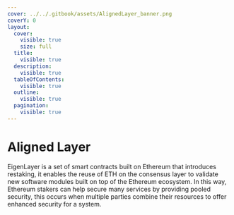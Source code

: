 ```yaml
---
cover: ../../.gitbook/assets/AlignedLayer_banner.png
coverY: 0
layout:
  cover:
    visible: true
    size: full
  title:
    visible: true
  description:
    visible: true
  tableOfContents:
    visible: true
  outline:
    visible: true
  pagination:
    visible: true
---
```


# Aligned Layer

EigenLayer is a set of smart contracts built on Ethereum that introduces restaking, it enables the reuse of ETH on the consensus layer to validate new software modules built on top of the Ethereum ecosystem. In this way, Ethereum stakers can help secure many services by providing pooled security, this occurs when multiple parties combine their resources to offer enhanced security for a system.
